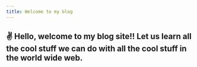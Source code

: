 ```yaml
---
title: Welcome to my blog
---
```

## ✌️ Hello, welcome to my blog site!! Let us learn all the cool stuff we can do with all the cool stuff in the world wide web.
